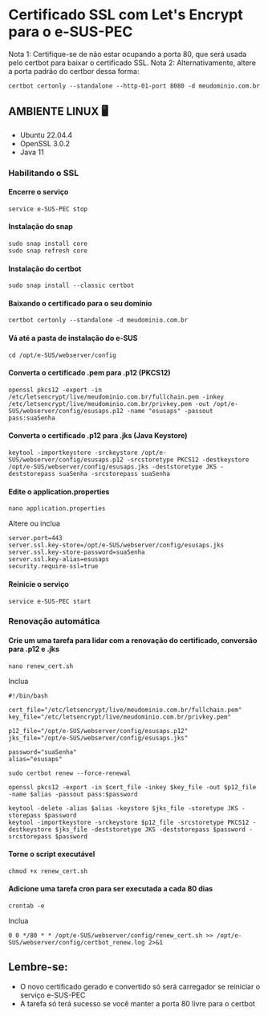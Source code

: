 # Certificado SSL com Let's Encrypt para o e-SUS-PEC
Nota 1: Certifique-se de não estar ocupando a porta 80, que será usada pelo certbot para baixar o certificado SSL.
Nota 2: Alternativamente, altere a porta padrão do certbor dessa forma:
```
certbot certonly --standalone --http-01-port 8080 -d meudominio.com.br
```

## AMBIENTE LINUX 🖥️
- Ubuntu 22.04.4
- OpenSSL 3.0.2
- Java 11

### Habilitando o SSL

#### Encerre o serviço
```
service e-SUS-PEC stop
```

#### Instalação do snap
```
sudo snap install core
sudo snap refresh core
```

#### Instalação do certbot
```
sudo snap install --classic certbot
```

#### Baixando o certificado para o seu domínio
```
certbot certonly --standalone -d meudominio.com.br
```

#### Vá até a pasta de instalação do e-SUS
```
cd /opt/e-SUS/webserver/config
```

#### Converta o certificado .pem para .p12 (PKCS12)
```
openssl pkcs12 -export -in /etc/letsencrypt/live/meudominio.com.br/fullchain.pem -inkey /etc/letsencrypt/live/meudominio.com.br/privkey.pem -out /opt/e-SUS/webserver/config/esusaps.p12 -name "esusaps" -passout pass:suaSenha
```

#### Converta o certificado .p12 para .jks (Java Keystore)
```
keytool -importkeystore -srckeystore /opt/e-SUS/webserver/config/esusaps.p12 -srcstoretype PKCS12 -destkeystore /opt/e-SUS/webserver/config/esusaps.jks -deststoretype JKS -deststorepass suaSenha -srcstorepass suaSenha
```

#### Edite o application.properties
```
nano application.properties
```

Altere ou inclua
```
server.port=443
server.ssl.key-store=/opt/e-SUS/webserver/config/esusaps.jks
server.ssl.key-store-password=suaSenha
server.ssl.key-alias=esusaps
security.require-ssl=true
```

#### Reinicie o serviço
```
service e-SUS-PEC start
```

### Renovação automática
#### Crie um uma tarefa para lidar com a renovação do certificado, conversão para .p12 e .jks
```
nano renew_cert.sh
```

Inclua
```
#!/bin/bash

cert_file="/etc/letsencrypt/live/meudominio.com.br/fullchain.pem"
key_file="/etc/letsencrypt/live/meudominio.com.br/privkey.pem"

p12_file="/opt/e-SUS/webserver/config/esusaps.p12"
jks_file="/opt/e-SUS/webserver/config/esusaps.jks"

password="suaSenha"
alias="esusaps"

sudo certbot renew --force-renewal

openssl pkcs12 -export -in $cert_file -inkey $key_file -out $p12_file -name $alias -passout pass:$password

keytool -delete -alias $alias -keystore $jks_file -storetype JKS -storepass $password
keytool -importkeystore -srckeystore $p12_file -srcstoretype PKCS12 -destkeystore $jks_file -deststoretype JKS -deststorepass $password -srcstorepass $password
```

#### Torne o script executável
```
chmod +x renew_cert.sh
```

#### Adicione uma tarefa cron para ser executada a cada 80 dias
```
crontab -e
```

Inclua
```
0 0 */80 * * /opt/e-SUS/webserver/config/renew_cert.sh >> /opt/e-SUS/webserver/config/certbot_renew.log 2>&1
```

## Lembre-se:
* O novo certificado gerado e convertido só será carregador se reiniciar o serviço e-SUS-PEC
* A tarefa só terá sucesso se você manter a porta 80 livre para o certbot
